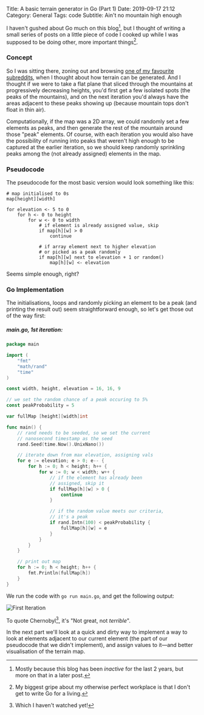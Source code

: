 Title: A basic terrain generator in Go (Part 1)
Date: 2019-09-17 21:12
Category: General
Tags: code
Subtitle: Ain't no mountain high enough

I haven't gushed about Go much on this blog[^1], but I thought of writing a
small series of posts on a little piece of code I cooked up while I was
supposed to be doing other, more important things[^2].

### Concept

So I was sitting there, zoning out and browsing [one of my favourite subreddits][1],
when I thought about how terrain can be generated. And I thought if we were to
take a flat plane that sliced through the mountains at progressively decreasing
heights, you'd first get a few isolated spots (the peaks of the mountains), and on
the next iteration you'd always have the areas adjacent to these peaks showing up
(because mountain tops don't float in thin air).

Computationally, if the map was a 2D array, we could randomly set a few elements
as peaks, and then generate the rest of the mountain around those "peak" elements.
Of course, with each iteration you would also have the possibility of running into
peaks that weren't high enough to be captured at the earlier iteration, so we
should keep randomly sprinkling peaks among the (not already assigned) elements
in the map.

### Pseudocode

The pseudocode for the most basic version would look something like this:

```
# map initialised to 0s
map[height][width]

for elevation <- 5 to 0
	for h <- 0 to height
		for w <- 0 to width
			# if element is already assigned value, skip
			if map[h][w] > 0
				continue

			# if array element next to higher elevation
			# or picked as a peak randomly
			if map[h][w] next to elevation + 1 or random()
				map[h][w] <- elevation
```

Seems simple enough, right?

### Go Implementation

The initialisations, loops and randomly picking an element to be a peak (and
printing the result out) seem straightforward enough, so let's get those out
of the way first:

##### main.go, 1st iteration:

```go
package main

import (
	"fmt"
	"math/rand"
	"time"
)

const width, height, elevation = 16, 16, 9

// we set the random chance of a peak occuring to 5%
const peakProbability = 5

var fullMap [height][width]int

func main() {
	// rand needs to be seeded, so we set the current
	// nanosecond timestamp as the seed
	rand.Seed(time.Now().UnixNano())

	// iterate down from max elevation, assigning vals
	for e := elevation; e > 0; e-- {
		for h := 0; h < height; h++ {
			for w := 0; w < width; w++ {
				// if the element has already been
				// assigned, skip it
				if fullMap[h][w] > 0 {
					continue
				}

				// if the random value meets our criteria,
				// it's a peak
				if rand.Intn(100) < peakProbability {
					fullMap[h][w] = e
				}
			}
		}
	}

	// print out map
	for h := 0; h < height; h++ {
		fmt.Println(fullMap[h])
	}
}
```

We run the code with `go run main.go`, and get the following output:

![First Iteration]({filename}/images/iteration-1.png)

To quote Chernobyl[^3], it's "Not great, not _terrible_".

In the next part we'll look at a quick and dirty way to implement a way to
look at elements adjacent to our current element (the part of our pseudocode
that we didn't implement), and assign values to it—and better visualisation
of the terrain map.

[^1]: Mostly because this blog has been _inactive_ for the last 2 years, but
    more on that in a later post.

[^2]: My biggest gripe about my otherwise perfect workplace is that I don't
    get to write Go for a living.

[^3]: Which I haven't watched yet!

[1]: https://www.reddit.com/r/CitiesSkylines/
